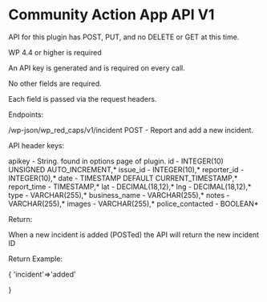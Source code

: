 # Community Action App API V1

API for this plugin has POST, PUT, and no DELETE or GET at this time.

WP 4.4 or higher is required

An API key is generated and is required on every call.

No other fields are required.

Each field is passed via the request headers.



Endpoints:

/wp-json/wp_red_caps/v1/incident POST - Report and add a new incident.


API header keys:

apikey - String. found in options page of plugin.
id - INTEGER(10) UNSIGNED AUTO_INCREMENT,*
issue_id - INTEGER(10),*
reporter_id - INTEGER(10),*
date - TIMESTAMP DEFAULT CURRENT_TIMESTAMP,*
report_time - TIMESTAMP,*
lat - DECIMAL(18,12),*
lng - DECIMAL(18,12),*
type - VARCHAR(255),*
business_name - VARCHAR(255),*
notes - VARCHAR(255),*
images - VARCHAR(255),*
police_contacted - BOOLEAN*



Return:

When a new incident is added (POSTed) the API will return the new incident ID

Return Example:

{
  'incident'=>'added'

}
